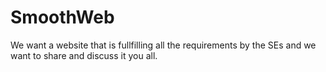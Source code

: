 # SmoothWeb
We want a website that is fullfilling all the requirements by the SEs and we want to share and discuss it you all.
